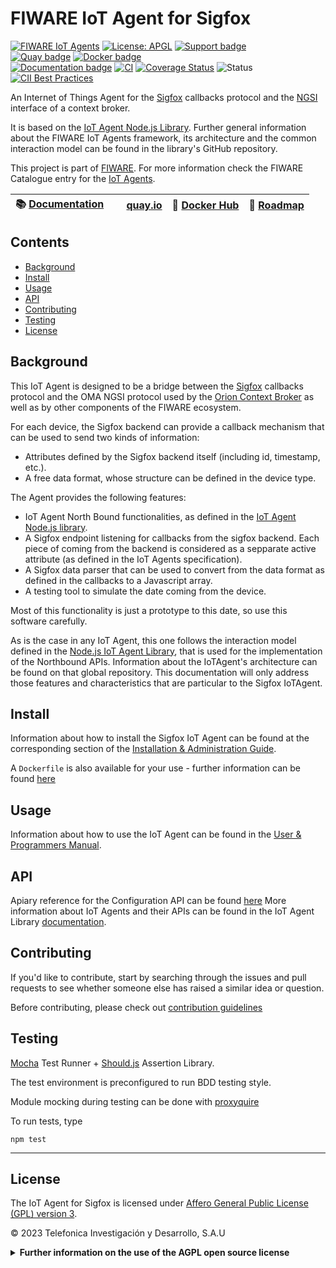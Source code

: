# FIWARE IoT Agent for Sigfox

[![FIWARE IoT Agents](https://nexus.lab.fiware.org/static/badges/chapters/iot-agents.svg)](https://www.fiware.org/developers/catalogue/)
[![License: APGL](https://img.shields.io/github/license/telefonicaid/sigfox-iotagent.svg)](https://opensource.org/licenses/AGPL-3.0)
[![Support badge](https://img.shields.io/badge/tag-fiware+iot-orange.svg?logo=stackoverflow)](https://stackoverflow.com/questions/tagged/fiware+iot)
<br/>
[![Quay badge](https://img.shields.io/badge/quay.io-fiware%2Fsigfox--iotagent-grey?logo=red%20hat&labelColor=EE0000)](https://quay.io/repository/fiware/sigfox-iotagent)
[![Docker badge](https://img.shields.io/badge/docker-telefonicaiot%2Ffiware--sigfox--iotagent-blue?logo=docker)](https://quay.io/repository/telefonicaiot/sigfox-iotagent)
<br/> [![Documentation badge](https://img.shields.io/readthedocs/iotagent-sigfox.svg)](https://iotagent-sigfox.readthedocs.io)
[![CI](https://github.com/telefonicaid/sigfox-iotagent/workflows/CI/badge.svg)](https://github.com/telefonicaid/sigfox-iotagent/actions?query=workflow%3ACI)
[![Coverage Status](https://coveralls.io/repos/github/telefonicaid/sigfox-iotagent/badge.svg?branch=master)](https://coveralls.io/github/telefonicaid/sigfox-iotagent?branch=master)
![Status](https://nexus.lab.fiware.org/repository/raw/public/badges/statuses/incubating.svg)
[![CII Best Practices](https://bestpractices.coreinfrastructure.org/projects/4698/badge)](https://bestpractices.coreinfrastructure.org/projects/4698)

An Internet of Things Agent for the [Sigfox](http://www.sigfox.com/en/) callbacks protocol and the
[NGSI](https://swagger.lab.fiware.org/?url=https://raw.githubusercontent.com/Fiware/specifications/master/OpenAPI/ngsiv2/ngsiv2-openapi.json)
interface of a context broker.

It is based on the [IoT Agent Node.js Library](https://github.com/telefonicaid/iotagent-node-lib). Further general
information about the FIWARE IoT Agents framework, its architecture and the common interaction model can be found in the
library's GitHub repository.

This project is part of [FIWARE](https://www.fiware.org/). For more information check the FIWARE Catalogue entry for the
[IoT Agents](https://github.com/Fiware/catalogue/tree/master/iot-agents).

| :books: [Documentation](https://iotagent-sigfox.readthedocs.io) | <img style="height:1em" src="https://quay.io/static/img/quay_favicon.png"/> [quay.io](https://quay.io/repository/fiware/sigfox-iotagent)| :whale: [Docker Hub](https://hub.docker.com/r/telefonicaiot/sigfox-iotagent) | :dart: [Roadmap](https://github.com/telefonicaid/sigfox-iotagent/blob/master/docs/roadmap.md) |
| -------------------------------------------------------- | --------------------------------------------------------------------- | -------------------------------------------------------------------------------------------- | --- |


## Contents

-   [Background](#background)
-   [Install](#install)
-   [Usage](#usage)
-   [API](#api)
-   [Contributing](#contributing)
-   [Testing](#testing)
-   [License](#license)

## Background

This IoT Agent is designed to be a bridge between the [Sigfox](http://www.sigfox.com/en/) callbacks protocol and the OMA
NGSI protocol used by the [Orion Context Broker](https://github.com/telefonicaid/fiware-orion) as well as by other
components of the FIWARE ecosystem.

For each device, the Sigfox backend can provide a callback mechanism that can be used to send two kinds of information:

-   Attributes defined by the Sigfox backend itself (including id, timestamp, etc.).
-   A free data format, whose structure can be defined in the device type.

The Agent provides the following features:

-   IoT Agent North Bound functionalities, as defined in the
    [IoT Agent Node.js library](https://github.com/telefonicaid/iotagent-node-lib).
-   A Sigfox endpoint listening for callbacks from the sigfox backend. Each piece of coming from the backend is
    considered as a sepparate active attribute (as defined in the IoT Agents specification).
-   A Sigfox data parser that can be used to convert from the data format as defined in the callbacks to a Javascript
    array.
-   A testing tool to simulate the date coming from the device.

Most of this functionality is just a prototype to this date, so use this software carefully.

As is the case in any IoT Agent, this one follows the interaction model defined in the
[Node.js IoT Agent Library](https://github.com/telefonicaid/iotagent-node-lib), that is used for the implementation of
the Northbound APIs. Information about the IoTAgent's architecture can be found on that global repository. This
documentation will only address those features and characteristics that are particular to the Sigfox IoTAgent.

## Install

Information about how to install the Sigfox IoT Agent can be found at the corresponding section of the
[Installation & Administration Guide](docs/installationguide.md).

A `Dockerfile` is also available for your use - further information can be found [here](docker/README.md)

## Usage

Information about how to use the IoT Agent can be found in the [User & Programmers Manual](docs/usermanual.md).

## API

Apiary reference for the Configuration API can be found
[here](https://telefonicaiotiotagents.docs.apiary.io/#reference/configuration-api) More information about IoT Agents and
their APIs can be found in the IoT Agent Library [documentation](https://iotagent-node-lib.readthedocs.io/).

## Contributing

If you'd like to contribute, start by searching through the issues and pull requests to see whether someone else has 
raised a similar idea or question.

Before contributing, please check out [contribution guidelines](docs/contribution.md)

## Testing

[Mocha](https://mochajs.org/) Test Runner + [Should.js](https://shouldjs.github.io/) Assertion Library.

The test environment is preconfigured to run BDD testing style.

Module mocking during testing can be done with [proxyquire](https://github.com/thlorenz/proxyquire)

To run tests, type

```console
npm test
```

---

## License

The IoT Agent for Sigfox is licensed under [Affero General Public License (GPL) version 3](./LICENSE).

© 2023 Telefonica Investigación y Desarrollo, S.A.U

<details>
<summary><strong>Further information on the use of the AGPL open source license</strong></summary>

### Are there any legal issues with AGPL 3.0? Is it safe for me to use?

There is absolutely no problem in using a product licensed under AGPL 3.0. Issues with GPL (or AGPL) licenses are mostly
related with the fact that different people assign different interpretations on the meaning of the term “derivate work”
used in these licenses. Due to this, some people believe that there is a risk in just _using_ software under GPL or AGPL
licenses (even without _modifying_ it).

For the avoidance of doubt, the owners of this software licensed under an AGPL 3.0 license wish to make a clarifying
public statement as follows:

> Please note that software derived as a result of modifying the source code of this software in order to fix a bug or
> incorporate enhancements is considered a derivative work of the product. Software that merely uses or aggregates (i.e.
> links to) an otherwise unmodified version of existing software is not considered a derivative work, and therefore it
> does not need to be released as under the same license, or even released as open source.

</details>
